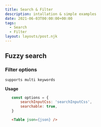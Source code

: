 ```yaml
---
title: Search & Filter
description: intallation & simple examples
date: 2021-06-03T00:00:00+00:00
tags:
  - Search
  - Filter
layout: layouts/post.njk
---
```


## Fuzzy search

### Filter options 

`supports multi keywords`

**Usage**
 ```js
    const options = {
        searchInputCss: 'searchInputCss',
        searchable: true,
    }
```

```html
   <Table json={json} />
```


